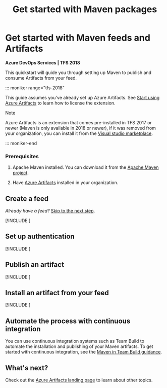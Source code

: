 ﻿---
title: Get started with Maven packages
description: Quickly start publishing and consuming Maven Artifacts to/from your feed
ms.technology: devops-artifacts
ms.topic: quickstart
ms.assetid: C5112218-DA7E-4016-986D-2D0F70DAFA44
ms.manager: jenp
ms.reviewer: dastahel
ms.date: 07/22/2020
monikerRange: '>= tfs-2018'
---

# Get started with Maven feeds and Artifacts

**Azure DevOps Services | TFS 2018**

This quickstart will guide you through setting up Maven to publish and consume Artifacts from your feed.

::: moniker range="tfs-2018"

This guide assumes you've already set up Azure Artifacts. See [Start using Azure Artifacts](start-using-azure-artifacts.md) to learn how to license the extension.

> [!NOTE]
> Azure Artifacts is an extension that comes pre-installed in TFS 2017 or newer (Maven is only available in 2018 or newer), if it was removed from your organization, you can install it from the [Visual studio marketplace](https://marketplace.visualstudio.com/items?itemName=ms.feed).

::: moniker-end

### Prerequisites

1. Apache Maven installed. You can download it from the [Apache Maven project](https://maven.apache.org/download.cgi).

2. Have [Azure Artifacts](https://marketplace.visualstudio.com/items?itemName=ms.feed) installed in your organization.

## Create a feed

_Already have a feed?_ [Skip to the next step](#setup-your-POM-and-settings-.xml).

[!INCLUDE [](includes/create-feed.md)]

<a name="setup-your-POM-and-settings-.xml"></a>

## Set up authentication

[!INCLUDE [](includes/maven/pom-and-settings.md)]

<a name="publish-a-package"></a>

## Publish an artifact

[!INCLUDE [](includes/maven/publish.md)]

<a name="consume-in-visual-studio"></a>

## Install an artifact from your feed

[!INCLUDE [](includes/maven/install.md)]

<a name="automate-with-continuous-integration"></a>

## Automate the process with continuous integration

You can use continuous integration systems such as Team Build to automate the installation and publishing of your Maven artifacts. 
To get started with continuous integration, see the [Maven in Team Build guidance](../pipelines/artifacts/maven.md).

## What's next?

Check out the [Azure Artifacts landing page](index.yml) to learn about other topics.